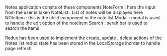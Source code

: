 Notes application consits of these components 
NoteForm : here the input from the user is taken
NoteList : List of notes will be displayed here
NOteItem : this is the child component in the note list 
Modal : modal is used to handle the edit option of the noteItem 
Search : serah bar is used to search the items 

Redux has been used to implement the create, update , delete actions of the Notes list 
redux state has been stored in the LocalStorage inorder to handle page refresh 
